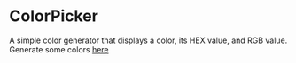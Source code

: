 # ColorPicker
A simple color generator that displays a color, its HEX value, and RGB value. 
Generate some colors [here](https://realrufans.github.io/ColorPicker/)
